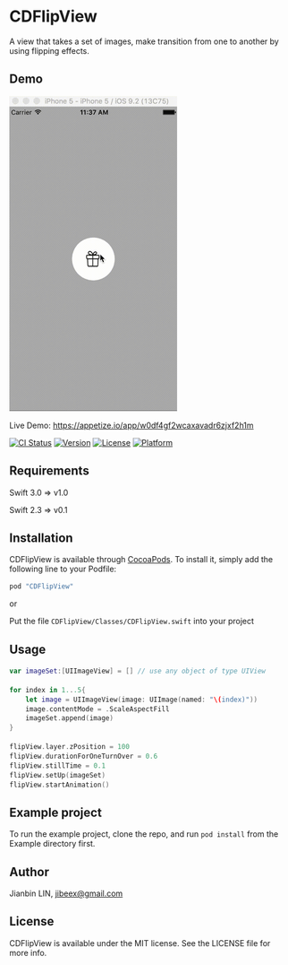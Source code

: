 # CDFlipView

A view that takes a set of images, make transition from one to another by using flipping effects.

## Demo
![Screencapture GIF](https://github.com/jibeex/CDFlipView/blob/master/demo.gif)

Live Demo: https://appetize.io/app/w0df4gf2wcaxavadr6zjxf2h1m

[![CI Status](http://img.shields.io/travis/jibeex/CDFlipView.svg?style=flat)](https://travis-ci.org/jibeex/CDFlipView)
[![Version](https://img.shields.io/cocoapods/v/CDFlipView.svg?style=flat)](http://cocoapods.org/pods/CDFlipView)
[![License](https://img.shields.io/cocoapods/l/CDFlipView.svg?style=flat)](http://cocoapods.org/pods/CDFlipView)
[![Platform](https://img.shields.io/cocoapods/p/CDFlipView.svg?style=flat)](http://cocoapods.org/pods/CDFlipView)

## Requirements
Swift 3.0 => v1.0

Swift 2.3 => v0.1

## Installation

CDFlipView is available through [CocoaPods](http://cocoapods.org). To install
it, simply add the following line to your Podfile:

```ruby
pod "CDFlipView"
```

or

Put the file `CDFlipView/Classes/CDFlipView.swift` into your project

## Usage

```swift
var imageSet:[UIImageView] = [] // use any object of type UIView

for index in 1...5{
    let image = UIImageView(image: UIImage(named: "\(index)"))
    image.contentMode = .ScaleAspectFill
    imageSet.append(image)
}

flipView.layer.zPosition = 100
flipView.durationForOneTurnOver = 0.6
flipView.stillTime = 0.1
flipView.setUp(imageSet)
flipView.startAnimation()
```

## Example project

To run the example project, clone the repo, and run `pod install` from the Example directory first.

## Author

Jianbin LIN, jibeex@gmail.com

## License

CDFlipView is available under the MIT license. See the LICENSE file for more info.
